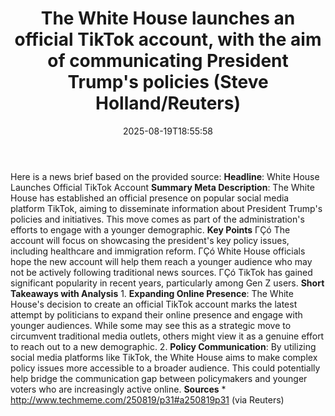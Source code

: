 ﻿---
title: "The White House launches an official TikTok account, with the aim of communicating President Trump's policies (Steve Holland/Reuters)"
date: "2025-08-19T18:55:58"
category: "Markets"
summary: ""
slug: "the white house launches an official tiktok account with the"
source_urls:
  - "http://www.techmeme.com/250819/p31#a250819p31"
seo:
  title: "The White House launches an official TikTok account, with the aim of communicating President Trump's policies (Steve Holland/Reuters) | Hash n Hedge"
  description: ""
  keywords: ["news", "markets", "brief"]
---
Here is a news brief based on the provided source:  **Headline**: White House Launches Official TikTok Account  **Summary Meta Description**: The White House has established an official presence on popular social media platform TikTok, aiming to disseminate information about President Trump's policies and initiatives. This move comes as part of the administration's efforts to engage with a younger demographic.  **Key Points**  ΓÇó The account will focus on showcasing the president's key policy issues, including healthcare and immigration reform. ΓÇó White House officials hope the new account will help them reach a younger audience who may not be actively following traditional news sources. ΓÇó TikTok has gained significant popularity in recent years, particularly among Gen Z users.  **Short Takeaways with Analysis**  1. **Expanding Online Presence**: The White House's decision to create an official TikTok account marks the latest attempt by politicians to expand their online presence and engage with younger audiences. While some may see this as a strategic move to circumvent traditional media outlets, others might view it as a genuine effort to reach out to a new demographic. 2. **Policy Communication**: By utilizing social media platforms like TikTok, the White House aims to make complex policy issues more accessible to a broader audience. This could potentially help bridge the communication gap between policymakers and younger voters who are increasingly active online.  **Sources**  * http://www.techmeme.com/250819/p31#a250819p31 (via Reuters) 
